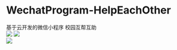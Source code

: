 # WechatProgram-HelpEachOther
基于云开发的微信小程序 校园互帮互助  
![](https://cdn.jsdelivr.net/gh/linhgf/PicGo/img/WeChatProgram20210331091209.gif)
![](https://cdn.jsdelivr.net/gh/linhgf/PicGo/img/20210331092433.gif)  
![](https://cdn.jsdelivr.net/gh/linhgf/PicGo/img/20210331091456.gif)  

